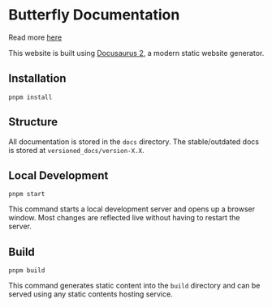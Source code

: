 # Butterfly Documentation

Read more [here](../README.md)

This website is built using [Docusaurus 2](https://docusaurus.io/), a modern static website generator.

## Installation

```console
pnpm install
```

## Structure

All documentation is stored in the `docs` directory. The stable/outdated docs is stored at `versioned_docs/version-X.X`.

## Local Development

```console
pnpm start
```

This command starts a local development server and opens up a browser window. Most changes are reflected live without having to restart the server.

## Build

```console
pnpm build
```

This command generates static content into the `build` directory and can be served using any static contents hosting service.
